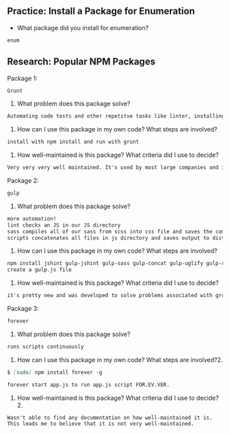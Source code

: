 ## Practice: Install a Package for Enumeration

- What package did you install for enumeration?

```md
enum
```

## Research: Popular NPM Packages

Package 1:
```md
Grunt
```
1.  What problem does this package solve?
```md
Automating code tests and other repetitve tasks like linter, installing dependencies
```
1.  How can I use this package in my own code? What steps are involved?
```md
install with npm install and run with grunt
```
1.  How well-maintained is this package? What criteria did I use to decide?
```md
Very very very well maintained. It's used by most large companies and is installed and managed by npm
```

Package 2:
```md
gulp
```
1.  What problem does this package solve?
```md
more automation!
lint checks an JS in our JS directory
sass compiles all of our sass from scss into css file and saves the compiled css
scripts concatenates all files in js directory and saves output to dist/js then gulp takes that concatenated file, minifies it, renames it and saves it to the dist/js directory alongside the concatenated file.
```
1.  How can I use this package in my own code? What steps are involved?
```md
npm install jshint gulp-jshint gulp-sass gulp-concat gulp-uglify gulp-rename --save-dev
create a gulp.js file
```
1.  How well-maintained is this package? What criteria did I use to decide?
```md
it's pretty new and was developed to solve problems associated with grunt
```

Package 3:
```md
forever
```
1.  What problem does this package solve?
```md
runs scripts continuously
```
1.  How can I use this package in my own code? What steps are involved?2.
```md
$ [sudo] npm install forever -g

forever start app.js to run app.js script FOR.EV.VER.
```
1.  How well-maintained is this package? What criteria did I use to decide?2.
```md
Wasn't able to find any documentation on how well-maintained it is.
This leads me to believe that it is not very well-maintained.
```
